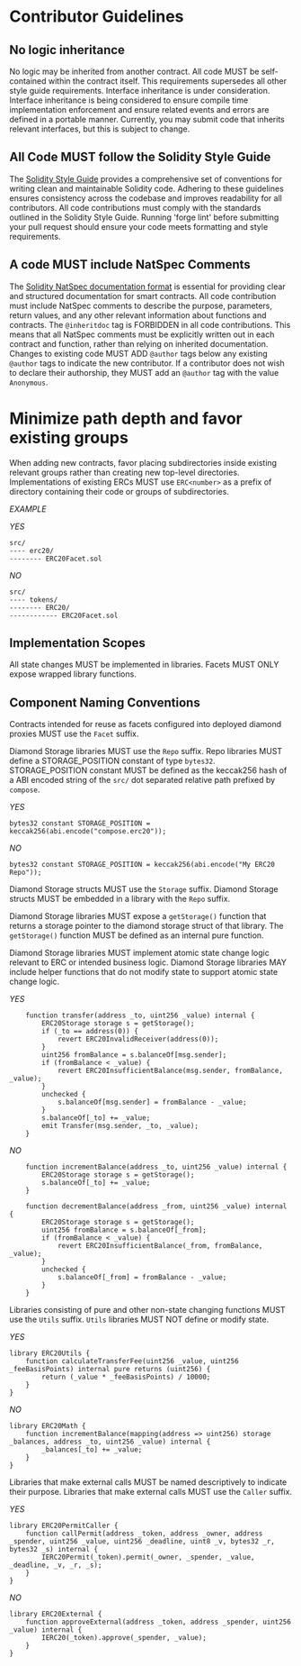 # Contributor Guidelines

## No logic inheritance

No logic may be inherited from another contract.
All code MUST be self-contained within the contract itself.
This requirements supersedes all other style guide requirements.
Interface inheritance is under consideration.
Interface inheritance is being considered to ensure compile time implementation enforcement and ensure related events and errors are defined in a portable manner. 
Currently, you may submit code that inherits relevant interfaces, but this is subject to change.

## All Code MUST follow the Solidity Style Guide

The [Solidity Style Guide](https://docs.soliditylang.org/en/latest/style-guide.html) provides a comprehensive set of conventions for writing clean and maintainable Solidity code.
Adhering to these guidelines ensures consistency across the codebase and improves readability for all contributors.
All code contributions must comply with the standards outlined in the Solidity Style Guide.
Running 'forge lint' before submitting your pull request should ensure your code meets formatting and style requirements.

## A code MUST include NatSpec Comments

The [Solidity NatSpec documentation format](https://docs.soliditylang.org/en/latest/natspec-format.html) is essential for providing clear and structured documentation for smart contracts.
All code contribution must include NatSpec comments to describe the purpose, parameters, return values, and any other relevant information about functions and contracts.
The `@inheritdoc` tag is FORBIDDEN in all code contributions.
This means that all NatSpec comments must be explicitly written out in each contract and function, rather than relying on inherited documentation.
Changes to existing code MUST ADD `@author` tags below any existing `@author` tags to indicate the new contributor.
If a contributor does not wish to declare their authorship, they MUST add an `@author` tag with the value `Anonymous`.

# Minimize path depth and favor existing groups

When adding new contracts, favor placing subdirectories inside existing relevant groups rather than creating new top-level directories.
Implementations of existing ERCs MUST use `ERC<number>` as a prefix of directory containing their code or groups of subdirectories.

*EXAMPLE*

*YES*

```
src/
---- erc20/
-------- ERC20Facet.sol
```

*NO*

```
src/
---- tokens/
-------- ERC20/
------------ ERC20Facet.sol
```

## Implementation Scopes

All state changes MUST be implemented in libraries.
Facets MUST ONLY expose wrapped library functions.

## Component Naming Conventions

Contracts intended for reuse as facets configured into deployed diamond proxies MUST use the `Facet` suffix.

Diamond Storage libraries MUST use the `Repo` suffix.
Repo libraries MUST define a STORAGE_POSITION constant of type `bytes32`.
STORAGE_POSITION constant MUST be defined as the keccak256 hash of a ABI encoded string of the `src/` dot separated relative path prefixed by `compose`.

*YES*

```solidity
bytes32 constant STORAGE_POSITION = keccak256(abi.encode("compose.erc20"));
```

*NO*

```solidity
bytes32 constant STORAGE_POSITION = keccak256(abi.encode("My ERC20 Repo"));
```

Diamond Storage structs MUST use the `Storage` suffix.
Diamond Storage structs MUST be embedded in a library with the `Repo` suffix.

Diamond Storage libraries MUST expose a `getStorage()` function that returns a storage pointer to the diamond storage struct of that library.
The `getStorage()` function MUST be defined as an internal pure function.

Diamond Storage libraries MUST implement atomic state change logic relevant to ERC or intended business logic.
Diamond Storage libraries MAY include helper functions that do not modify state to support atomic state change logic.

*YES*

```solidity
    function transfer(address _to, uint256 _value) internal {
        ERC20Storage storage s = getStorage();
        if (_to == address(0)) {
            revert ERC20InvalidReceiver(address(0));
        }
        uint256 fromBalance = s.balanceOf[msg.sender];
        if (fromBalance < _value) {
            revert ERC20InsufficientBalance(msg.sender, fromBalance, _value);
        }
        unchecked {
            s.balanceOf[msg.sender] = fromBalance - _value;
        }
        s.balanceOf[_to] += _value;
        emit Transfer(msg.sender, _to, _value);
    }
```

*NO*

```solidity
    function incrementBalance(address _to, uint256 _value) internal {
        ERC20Storage storage s = getStorage();
        s.balanceOf[_to] += _value;
    }

    function decrementBalance(address _from, uint256 _value) internal {
        ERC20Storage storage s = getStorage();
        uint256 fromBalance = s.balanceOf[_from];
        if (fromBalance < _value) {
            revert ERC20InsufficientBalance(_from, fromBalance, _value);
        }
        unchecked {
            s.balanceOf[_from] = fromBalance - _value;
        }
    }
```

Libraries consisting of pure and other non-state changing functions MUST use the `Utils` suffix.
`Utils` libraries MUST NOT define or modify state.

*YES*

```solidity
library ERC20Utils {
    function calculateTransferFee(uint256 _value, uint256 _feeBasisPoints) internal pure returns (uint256) {
        return (_value * _feeBasisPoints) / 10000;
    }
}
```

*NO*

```solidity
library ERC20Math {
    function incrementBalance(mapping(address => uint256) storage _balances, address _to, uint256 _value) internal {
        _balances[_to] += _value;
    }
}
```

Libraries that make external calls MUST be named descriptively to indicate their purpose.
Libraries that make external calls MUST use the `Caller` suffix.

*YES*

```solidity
library ERC20PermitCaller {
    function callPermit(address _token, address _owner, address _spender, uint256 _value, uint256 _deadline, uint8 _v, bytes32 _r, bytes32 _s) internal {
        IERC20Permit(_token).permit(_owner, _spender, _value, _deadline, _v, _r, _s);
    }
}
```

*NO*

```solidity
library ERC20External {
    function approveExternal(address _token, address _spender, uint256 _value) internal {
        IERC20(_token).approve(_spender, _value);
    }
}
```